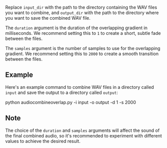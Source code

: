 
Replace `input_dir` with the path to the directory containing the WAV files you want to combine, and `output_dir` with the path to the directory where you want to save the combined WAV file.

The `duration` argument is the duration of the overlapping gradient in milliseconds. We recommend setting this to `1` to create a short, subtle fade between the files.

The `samples` argument is the number of samples to use for the overlapping gradient. We recommend setting this to `2000` to create a smooth transition between the files.

## Example

Here's an example command to combine WAV files in a directory called `input` and save the output to a directory called `output`:

python audiocombineoverlap.py -i input -o output -d 1 -s 2000

## Note

The choice of the `duration` and `samples` arguments will affect the sound of the final combined audio, so it's recommended to experiment with different values to achieve the desired result.
